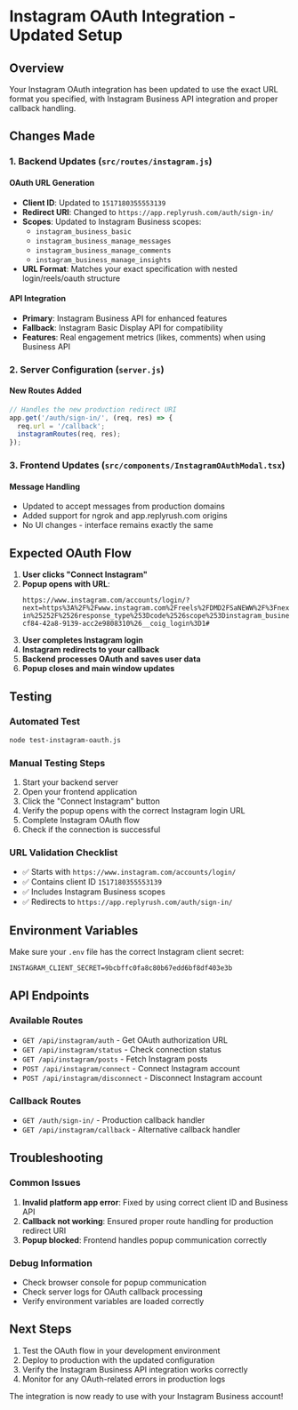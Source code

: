 # Instagram OAuth Integration - Updated Setup

## Overview
Your Instagram OAuth integration has been updated to use the exact URL format you specified, with Instagram Business API integration and proper callback handling.

## Changes Made

### 1. Backend Updates (`src/routes/instagram.js`)

#### OAuth URL Generation
- **Client ID**: Updated to `1517180355553139`
- **Redirect URI**: Changed to `https://app.replyrush.com/auth/sign-in/`
- **Scopes**: Updated to Instagram Business scopes:
  - `instagram_business_basic`
  - `instagram_business_manage_messages`
  - `instagram_business_manage_comments`
  - `instagram_business_manage_insights`
- **URL Format**: Matches your exact specification with nested login/reels/oauth structure

#### API Integration
- **Primary**: Instagram Business API for enhanced features
- **Fallback**: Instagram Basic Display API for compatibility
- **Features**: Real engagement metrics (likes, comments) when using Business API

### 2. Server Configuration (`server.js`)

#### New Routes Added
```javascript
// Handles the new production redirect URI
app.get('/auth/sign-in/', (req, res) => {
  req.url = '/callback';
  instagramRoutes(req, res);
});
```

### 3. Frontend Updates (`src/components/InstagramOAuthModal.tsx`)

#### Message Handling
- Updated to accept messages from production domains
- Added support for ngrok and app.replyrush.com origins
- No UI changes - interface remains exactly the same

## Expected OAuth Flow

1. **User clicks "Connect Instagram"**
2. **Popup opens with URL**:
   ```
   https://www.instagram.com/accounts/login/?next=https%3A%2F%2Fwww.instagram.com%2Freels%2FDMD2FSaNEWW%2F%3Fnext%3Dhttps%253A%252F%252Fwww.instagram.com%252Foauth%252Fauthorize%252Fthird_party%252F%253Fredirect_uri%253Dhttps%25253A%25252F%25252Fapp.replyrush.com%25252Fauth%25252Fsign-in%25252F%2526response_type%253Dcode%2526scope%253Dinstagram_business_basic%25252Cinstagram_business_manage_messages%25252Cinstagram_business_manage_comments%25252Cinstagram_business_manage_insights%2526client_id%253D1517180355553139%2526force_reauth%253D0%2526logger_id%253Dcec3cc19-cf84-42a8-9139-acc2e9808310%26__coig_login%3D1#
   ```
3. **User completes Instagram login**
4. **Instagram redirects to your callback**
5. **Backend processes OAuth and saves user data**
6. **Popup closes and main window updates**

## Testing

### Automated Test
```bash
node test-instagram-oauth.js
```

### Manual Testing Steps
1. Start your backend server
2. Open your frontend application
3. Click the "Connect Instagram" button
4. Verify the popup opens with the correct Instagram login URL
5. Complete Instagram OAuth flow
6. Check if the connection is successful

### URL Validation Checklist
- ✅ Starts with `https://www.instagram.com/accounts/login/`
- ✅ Contains client ID `1517180355553139`
- ✅ Includes Instagram Business scopes
- ✅ Redirects to `https://app.replyrush.com/auth/sign-in/`

## Environment Variables

Make sure your `.env` file has the correct Instagram client secret:
```env
INSTAGRAM_CLIENT_SECRET=9bcbffc0fa8c80b67edd6bf8df403e3b
```

## API Endpoints

### Available Routes
- `GET /api/instagram/auth` - Get OAuth authorization URL
- `GET /api/instagram/status` - Check connection status
- `GET /api/instagram/posts` - Fetch Instagram posts
- `POST /api/instagram/connect` - Connect Instagram account
- `POST /api/instagram/disconnect` - Disconnect Instagram account

### Callback Routes
- `GET /auth/sign-in/` - Production callback handler
- `GET /api/instagram/callback` - Alternative callback handler

## Troubleshooting

### Common Issues
1. **Invalid platform app error**: Fixed by using correct client ID and Business API
2. **Callback not working**: Ensured proper route handling for production redirect URI
3. **Popup blocked**: Frontend handles popup communication correctly

### Debug Information
- Check browser console for popup communication
- Check server logs for OAuth callback processing
- Verify environment variables are loaded correctly

## Next Steps

1. Test the OAuth flow in your development environment
2. Deploy to production with the updated configuration
3. Verify the Instagram Business API integration works correctly
4. Monitor for any OAuth-related errors in production logs

The integration is now ready to use with your Instagram Business account!

